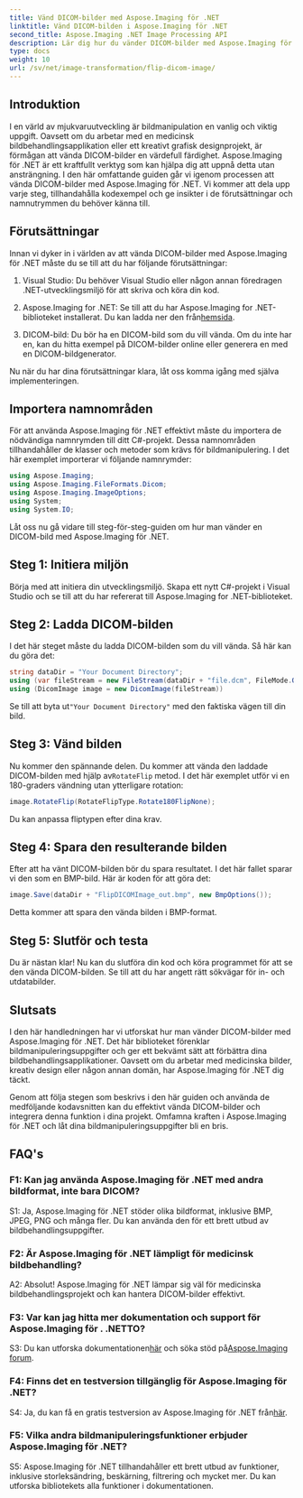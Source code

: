 ```yaml
---
title: Vänd DICOM-bilder med Aspose.Imaging för .NET
linktitle: Vänd DICOM-bilden i Aspose.Imaging för .NET
second_title: Aspose.Imaging .NET Image Processing API
description: Lär dig hur du vänder DICOM-bilder med Aspose.Imaging för .NET. Enkel, effektiv bildhantering för medicinska tillämpningar och mer.
type: docs
weight: 10
url: /sv/net/image-transformation/flip-dicom-image/
---
```

## Introduktion

I en värld av mjukvaruutveckling är bildmanipulation en vanlig och viktig uppgift. Oavsett om du arbetar med en medicinsk bildbehandlingsapplikation eller ett kreativt grafisk designprojekt, är förmågan att vända DICOM-bilder en värdefull färdighet. Aspose.Imaging för .NET är ett kraftfullt verktyg som kan hjälpa dig att uppnå detta utan ansträngning. I den här omfattande guiden går vi igenom processen att vända DICOM-bilder med Aspose.Imaging för .NET. Vi kommer att dela upp varje steg, tillhandahålla kodexempel och ge insikter i de förutsättningar och namnutrymmen du behöver känna till.

## Förutsättningar

Innan vi dyker in i världen av att vända DICOM-bilder med Aspose.Imaging för .NET måste du se till att du har följande förutsättningar:

1. Visual Studio: Du behöver Visual Studio eller någon annan föredragen .NET-utvecklingsmiljö för att skriva och köra din kod.

2.  Aspose.Imaging for .NET: Se till att du har Aspose.Imaging for .NET-biblioteket installerat. Du kan ladda ner den från[hemsida](https://releases.aspose.com/imaging/net/).

3. DICOM-bild: Du bör ha en DICOM-bild som du vill vända. Om du inte har en, kan du hitta exempel på DICOM-bilder online eller generera en med en DICOM-bildgenerator.

Nu när du har dina förutsättningar klara, låt oss komma igång med själva implementeringen.

## Importera namnområden

För att använda Aspose.Imaging för .NET effektivt måste du importera de nödvändiga namnrymden till ditt C#-projekt. Dessa namnområden tillhandahåller de klasser och metoder som krävs för bildmanipulering. I det här exemplet importerar vi följande namnrymder:

```csharp
using Aspose.Imaging;
using Aspose.Imaging.FileFormats.Dicom;
using Aspose.Imaging.ImageOptions;
using System;
using System.IO;
```

Låt oss nu gå vidare till steg-för-steg-guiden om hur man vänder en DICOM-bild med Aspose.Imaging för .NET.

## Steg 1: Initiera miljön

Börja med att initiera din utvecklingsmiljö. Skapa ett nytt C#-projekt i Visual Studio och se till att du har refererat till Aspose.Imaging for .NET-biblioteket.

## Steg 2: Ladda DICOM-bilden

I det här steget måste du ladda DICOM-bilden som du vill vända. Så här kan du göra det:

```csharp
string dataDir = "Your Document Directory";
using (var fileStream = new FileStream(dataDir + "file.dcm", FileMode.Open, FileAccess.Read))
using (DicomImage image = new DicomImage(fileStream))
```

 Se till att byta ut`"Your Document Directory"` med den faktiska vägen till din bild.

## Steg 3: Vänd bilden

 Nu kommer den spännande delen. Du kommer att vända den laddade DICOM-bilden med hjälp av`RotateFlip` metod. I det här exemplet utför vi en 180-graders vändning utan ytterligare rotation:

```csharp
image.RotateFlip(RotateFlipType.Rotate180FlipNone);
```

Du kan anpassa fliptypen efter dina krav.

## Steg 4: Spara den resulterande bilden

Efter att ha vänt DICOM-bilden bör du spara resultatet. I det här fallet sparar vi den som en BMP-bild. Här är koden för att göra det:

```csharp
image.Save(dataDir + "FlipDICOMImage_out.bmp", new BmpOptions());
```

Detta kommer att spara den vända bilden i BMP-format.

## Steg 5: Slutför och testa

Du är nästan klar! Nu kan du slutföra din kod och köra programmet för att se den vända DICOM-bilden. Se till att du har angett rätt sökvägar för in- och utdatabilder.

## Slutsats

I den här handledningen har vi utforskat hur man vänder DICOM-bilder med Aspose.Imaging för .NET. Det här biblioteket förenklar bildmanipuleringsuppgifter och ger ett bekvämt sätt att förbättra dina bildbehandlingsapplikationer. Oavsett om du arbetar med medicinska bilder, kreativ design eller någon annan domän, har Aspose.Imaging för .NET dig täckt.

Genom att följa stegen som beskrivs i den här guiden och använda de medföljande kodavsnitten kan du effektivt vända DICOM-bilder och integrera denna funktion i dina projekt. Omfamna kraften i Aspose.Imaging för .NET och låt dina bildmanipuleringsuppgifter bli en bris.

## FAQ's

### F1: Kan jag använda Aspose.Imaging för .NET med andra bildformat, inte bara DICOM?
S1: Ja, Aspose.Imaging för .NET stöder olika bildformat, inklusive BMP, JPEG, PNG och många fler. Du kan använda den för ett brett utbud av bildbehandlingsuppgifter.

### F2: Är Aspose.Imaging för .NET lämpligt för medicinsk bildbehandling?
A2: Absolut! Aspose.Imaging för .NET lämpar sig väl för medicinska bildbehandlingsprojekt och kan hantera DICOM-bilder effektivt.

### F3: Var kan jag hitta mer dokumentation och support för Aspose.Imaging för . .NETTO?
 S3: Du kan utforska dokumentationen[här](https://reference.aspose.com/imaging/net/) och söka stöd på[Aspose.Imaging forum](https://forum.aspose.com/).

### F4: Finns det en testversion tillgänglig för Aspose.Imaging för .NET?
 S4: Ja, du kan få en gratis testversion av Aspose.Imaging för .NET från[här](https://releases.aspose.com/).

### F5: Vilka andra bildmanipuleringsfunktioner erbjuder Aspose.Imaging för .NET?
S5: Aspose.Imaging för .NET tillhandahåller ett brett utbud av funktioner, inklusive storleksändring, beskärning, filtrering och mycket mer. Du kan utforska bibliotekets alla funktioner i dokumentationen.